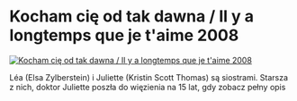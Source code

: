 Kocham cię od tak dawna / Il y a longtemps que je t'aime 2008 
=============
[![Kocham cię od tak dawna / Il y a longtemps que je t'aime 2008 ](http://vidos.pl/images/player.gif)](http://vidos.pl/kocham-cie-od-tak-dawna-il-y-a-longtemps-que-je-t-aime-2008)

 Léa (Elsa Zylberstein) i Juliette (Kristin Scott Thomas) są siostrami. Starsza z nich, doktor Juliette poszła do więzienia na 15 lat, gdy zobacz pełny opis
